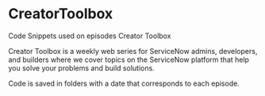 # CreatorToolbox
Code Snippets used on episodes Creator Toolbox

Creator Toolbox is a weekly web series for ServiceNow admins, developers, and builders where we cover topics on the ServiceNow platform that help you solve your problems and build solutions.

Code is saved in folders with a date that corresponds to each episode.
